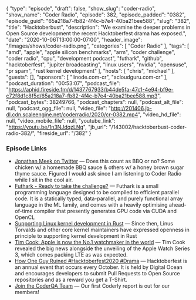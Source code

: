 {
  "type": "episode",
  "draft": false,
  "show_slug": "coder-radio",
  "show_name": "Coder Radio",
  "episode": 382,
  "episode_padded": "0382",
  "episode_guid": "65a218a7-fb82-4f4c-b7e4-40ba21bee588",
  "slug": "382",
  "title": "Hacktoberbust",
  "description": "We examine the deeper problems in Open Source development the recent Hacktoberfest drama has exposed.",
  "date": "2020-10-06T13:00:00-07:00",
  "header_image": "/images/shows/coder-radio.png",
  "categories": [
    "Coder Radio"
  ],
  "tags": [
    "amd",
    "apple",
    "apple silicon benchmarks",
    "arm",
    "coder challenge",
    "coder radio",
    "cpu",
    "development podcast",
    "futhark",
    "github",
    "hacktoberfest",
    "jupiter broadcasting",
    "linux users",
    "nvidia",
    "opensuse",
    "pr spam",
    "rust kernel development"
  ],
  "hosts": [
    "chris",
    "michael"
  ],
  "guests": [],
  "sponsors": [
    "linode.com-cr",
    "acloudguru.com-cr"
  ],
  "podcast_duration": "00:53:07",
  "podcast_file": "https://aphid.fireside.fm/d/1437767933/b44de5fa-47c1-4e94-bf9e-c72f8d1c8f5d/65a218a7-fb82-4f4c-b7e4-40ba21bee588.mp3",
  "podcast_bytes": 38249766,
  "podcast_chapters": null,
  "podcast_alt_file": null,
  "podcast_ogg_file": null,
  "video_file": "http://201406.jb-dl.cdn.scaleengine.net/coderradio/2020/cr-0382.mp4",
  "video_hd_file": null,
  "video_mobile_file": null,
  "youtube_link": "https://youtu.be/1n3NJdqzLNg",
  "jb_url": "/143002/hacktoberbust-coder-radio-382/",
  "fireside_url": "/382"
}


### Episode Links

  * [Jonathan Meek on Twitter](https://twitter.com/ehawk61/status/1312885223571496962 "Jonathan Meek on Twitter") — Does this count as BBQ or no? Some chicken w/ a homemade BBQ sauce & others w/ a honey brown sugar thyme sauce. Figured I would ask since I am listening to Coder Radio while I sit in the cool air. 
  * [Futhark - Ready to take the challenge?](https://futhark-lang.org/ "Futhark - Ready to take the challenge?") — Futhark is a small programming language designed to be compiled to efficient parallel code. It is a statically typed, data-parallel, and purely functional array language in the ML family, and comes with a heavily optimising ahead-of-time compiler that presently generates GPU code via CUDA and OpenCL
  * [Supporting Linux kernel development in Rust](https://lwn.net/Articles/829858/ "Supporting Linux kernel development in Rust") — Since then, Linus Torvalds and other core kernel maintainers have expressed openness in principle to supporting kernel development in Rust
  * [Tim Cook: Apple is now the No.1 watchmaker in the world](https://www.wareable.com/apple/watch-sales-rolex-tim-cook-556 "Tim Cook: Apple is now the No.1 watchmaker in the world") — Tim Cook revealed the big news alongside the unveiling of the Apple Watch Series 3, which comes packing LTE as was expected.
  * [How One Guy Ruined #Hacktoberfest2020 #Drama](https://joel.net/how-one-guy-ruined-hacktoberfest2020-drama "How One Guy Ruined #Hacktoberfest2020 #Drama") — Hacktoberfest is an annual event that occurs every October. It is held by Digital Ocean and encourages developers to submit Pull Requests to Open Source repositories and as a reward you get a T-Shirt.
  * [Join the CoderQA Team](https://jupitersignal.memberful.com/checkout?plan=53334 "Join the CoderQA Team") — Our first Coderly report is out for our members!



